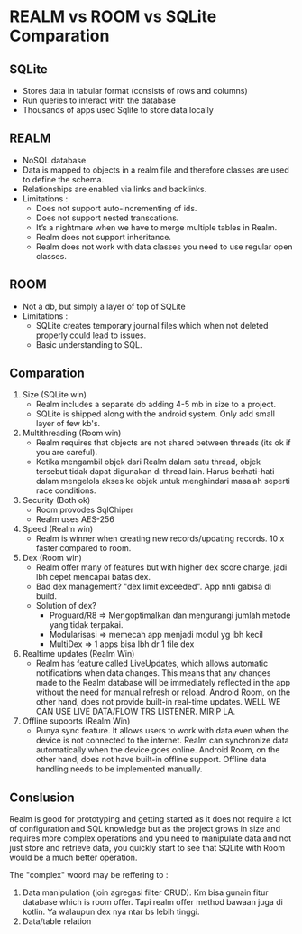 
# REALM vs ROOM vs SQLite Comparation

## SQLite
- Stores data in tabular format (consists of rows and columns)
- Run queries to interact with the database
- Thousands of apps used Sqlite to store data locally

## REALM
- NoSQL database
- Data is mapped to objects in a realm file and therefore classes are used to define the schema.
- Relationships are enabled via links and backlinks.
- Limitations :
  - Does not support auto-incrementing of ids.
  - Does not support nested transcations.
  - It’s a nightmare when we have to merge multiple tables in Realm.
  - Realm does not support inheritance.
  - Realm does not work with data classes you need to use regular open classes.
 

## ROOM
- Not a db, but simply a layer of top of SQLite
- Limitations :
  - SQLite creates temporary journal files which when not deleted properly could lead to issues.
  - Basic understanding to SQL.  


## Comparation 
1. Size (SQLite win)
   - Realm includes a separate db adding 4-5 mb in size to a project.
   - SQLite is shipped along with the android system. Only add small layer of few kb's.
2. Multithreading (Room win)
   - Realm requires that objects are not shared between threads (its ok if you are careful).
   - Ketika mengambil objek dari Realm dalam satu thread, objek tersebut tidak dapat digunakan di thread lain. Harus berhati-hati dalam mengelola akses ke objek untuk menghindari masalah seperti race conditions.
3. Security (Both ok)
   - Room provodes SqlChiper
   - Realm uses AES-256
4. Speed (Realm win)
   - Realm is winner when creating new records/updating records. 10 x faster compared to room.
5. Dex (Room win)
    - Realm offer many of features but with higher dex score charge, jadi lbh cepet mencapai batas dex.
    - Bad dex management? "dex limit exceeded". App nnti gabisa di build.
    - Solution of dex?
      - Proguard/R8 => Mengoptimalkan dan mengurangi jumlah metode yang tidak terpakai.
      - Modularisasi => memecah app menjadi modul yg lbh kecil
      - MultiDex => 1 apps bisa lbh dr 1 file dex
6. Realtime updates (Realm Win)
   - Realm has feature called LiveUpdates,  which allows automatic notifications when data changes. This means that any changes made to the Realm database will be immediately reflected in the app without the need for manual refresh or reload. Android Room, on the other hand, does not provide built-in real-time updates. WELL WE CAN USE LIVE DATA/FLOW TRS LISTENER. MIRIP LA.
7. Offline supoorts (Realm Win)
   - Punya sync feature.  It allows users to work with data even when the device is not connected to the internet. Realm can synchronize data automatically when the device goes online. Android Room, on the other hand, does not have built-in offline support. Offline data handling needs to be implemented manually.
    
## Conslusion 
Realm is good for prototyping and getting started as it does not require a lot of configuration and SQL knowledge but as the project grows in size and requires more complex operations and you need to manipulate data and not just store and retrieve data, you quickly start to see that SQLite with Room would be a much better operation.

The "complex" woord may be reffering to : 
1. Data manipulation (join agregasi filter CRUD). Km bisa gunain fitur database which is room offer. Tapi realm offer method bawaan juga di kotlin. Ya walaupun dex nya ntar bs lebih tinggi. 
2. Data/table relation










